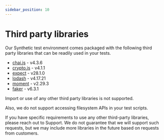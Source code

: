 ```yaml
---
sidebar_position: 10
---
```


# Third party libraries

Our Synthetic test environment comes packaged with the following third party libraries that can be readily used in your tests.

- [chai.js](https://www.chaijs.com/) - v4.3.6
- [crypto.js](https://www.npmjs.com/package/crypto-js) - v4.1.1
- [expect](https://www.npmjs.com/package/expect) - v28.1.0
- [lodash](https://lodash.com/) - v4.17.21
- [moment](https://momentjs.com/) - v2.29.3
- [faker](https://fakerjs.dev/) - v6.3.1

Import or use of any other third party libraries is not supported.

Also, we do not support accessing filesystem APIs in your test scripts.

If you have specific requirements to use any other third-party libraries, please reach out to Support. We do not guarantee that we will support such requests, but we may include more libraries in the future based on requests from customers.